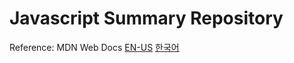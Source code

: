 # Javascript Summary Repository

Reference: MDN Web Docs [EN-US](https://developer.mozilla.org/en-US/docs/Web/JavaScript) [한국어](https://developer.mozilla.org/ko/docs/Web/JavaScript)
